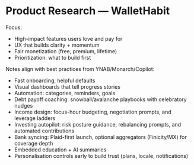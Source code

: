 # Product Research — WalletHabit

Focus:
- High-impact features users love and pay for
- UX that builds clarity + momentum
- Fair monetization (free, premium, lifetime)
- Prioritization: what to build first

Notes align with best practices from YNAB/Monarch/Copilot:
- Fast onboarding, helpful defaults
- Visual dashboards that tell progress stories
- Automation: categories, reminders, goals
- Debt payoff coaching: snowball/avalanche playbooks with celebratory nudges
- Income design: focus-hour budgeting, negotiation prompts, and leverage ladders
- Investing autopilot: risk posture guidance, rebalancing prompts, and automated contributions
- Bank syncing: Plaid-first launch, optional aggregators (Finicity/MX) for coverage depth
- Embedded education + AI summaries
- Personalisation controls early to build trust (plans, locale, notifications)

